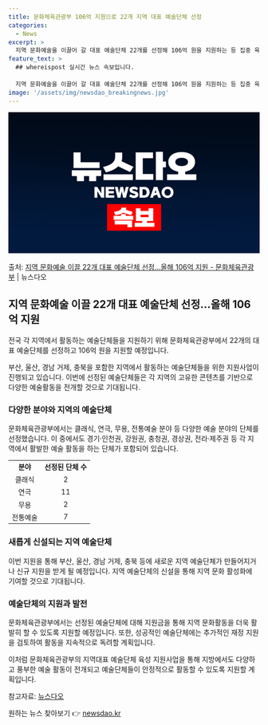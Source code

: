 ```yaml
---
title: 문화체육관광부 106억 지원으로 22개 지역 대표 예술단체 선정
categories:
  - News
excerpt: >
  지역 문화예술을 이끌어 갈 대표 예술단체 22개를 선정해 106억 원을 지원하는 등 집중 육성한다. 아울러,…
feature_text: >
  ## whereispost 실시간 뉴스 속보입니다.

  지역 문화예술을 이끌어 갈 대표 예술단체 22개를 선정해 106억 원을 지원하는 등 집중 육성한다. 아울러,…
image: '/assets/img/newsdao_breakingnews.jpg'
---
```


![뉴스다오 속보](/assets/img/newsdao_breakingnews.jpg)

<p>출처: <a href="https://newsdao.kr/3903" rel="dofollow">지역 문화예술 이끌 22개 대표 예술단체 선정…올해 106억 지원 - 문화체육관광부</a> | 뉴스다오</p>

<h2 data-ke-size="size26">지역 문화예술 이끌 22개 대표 예술단체 선정…올해 106억 지원</h2>

전국 각 지역에서 활동하는 예술단체들을 지원하기 위해 문화체육관광부에서 22개의 대표 예술단체를 선정하고 106억 원을 지원할 예정입니다.

<p data-ke-size="size16">부산, 울산, 경남 거제, 충북을 포함한 지역에서 활동하는 예술단체들을 위한 지원사업이 진행되고 있습니다. 이번에 선정된 예술단체들은 각 지역의 고유한 콘텐츠를 기반으로 다양한 예술활동을 전개할 것으로 기대됩니다.</p>

<h3 data-ke-size="size24">다양한 분야와 지역의 예술단체</h3>

문화체육관광부에서는 클래식, 연극, 무용, 전통예술 분야 등 다양한 예술 분야의 단체를 선정했습니다. 이 중에서도 경기·인천권, 강원권, 충청권, 경상권, 전라·제주권 등 각 지역에서 활발한 예술 활동을 하는 단체가 포함되어 있습니다.

<table>
	<tr>
		<td style="text-align: center; height: 17px;"><b>분야</b></td>
		<td style="text-align: center; height: 17px;"><b>선정된 단체 수</b></td>
	</tr>
	<tr>
		<td style="text-align: center; height: 17px;">클래식</td>
		<td style="text-align: center; height: 17px;">2</td>
	</tr>
	<tr>
		<td style="text-align: center; height: 17px;">연극</td>
		<td style="text-align: center; height: 17px;">11</td>
	</tr>
	<tr>
		<td style="text-align: center; height: 17px;">무용</td>
		<td style="text-align: center; height: 17px;">2</td>
	</tr>
	<tr>
		<td style="text-align: center; height: 17px;">전통예술</td>
		<td style="text-align: center; height: 17px;">7</td>
	</tr>
</table>

<h3 data-ke-size="size24">새롭게 신설되는 지역 예술단체</h3>
<p data-ke-size="size16">이번 지원을 통해 부산, 울산, 경남 거제, 충북 등에 새로운 지역 예술단체가 만들어지거나 신규 지원을 받게 될 예정입니다. 지역 예술단체의 신설을 통해 지역 문화 활성화에 기여할 것으로 기대됩니다.</p>

<h3 data-ke-size="size24">예술단체의 지원과 발전</h3>
<p data-ke-size="size16">문화체육관광부에서는 선정된 예술단체에 대해 지원금을 통해 지역 문화활동을 더욱 활발히 할 수 있도록 지원할 예정입니다. 또한, 성공적인 예술단체에는 추가적인 재정 지원을 검토하여 활동을 지속적으로 독려할 계획입니다.</p>

이처럼 문화체육관광부의 지역대표 예술단체 육성 지원사업을 통해 지방에서도 다양하고 풍부한 예술 활동이 전개되고 예술단체들이 안정적으로 활동할 수 있도록 지원할 계획입니다.

참고자료: <a href="https://newsdao.kr/3903">뉴스다오</a> 

원하는 뉴스 찾아보기 👉 <a href="https://newsdao.kr" rel="dofollow">newsdao.kr</a>


